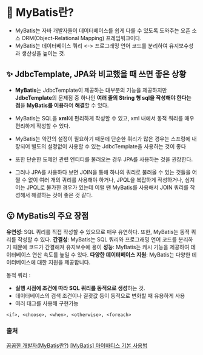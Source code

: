 # 🐣 MyBatis란?

- MyBatis는 자바 개발자들이 데이터베이스를 쉽게 다룰 수 있도록 도와주는
오픈 소스 ORM(Object-Relational Mapping) 프레임워크이다.
- MyBatis는 데이터베이스 쿼리 <-> 프로그래밍 언어 코드를 분리하여 유지보수성과 생산성을 높이는 것.


## ✨ JdbcTemplate, JPA와 비교했을 때 쓰면 좋은 상황
- **MyBatis**는 JdbcTemplate이 제공하는 대부분의 기능을 제공하지만 **JdbcTemplate**의 문제점 중 하나인 **여러 줄의 String 형 sql을 작성해야 한다는 점**을 **MyBatis를 이용**하여 **해결**할 수 있다.
- MyBatis는 SQL을 **xml**에 편리하게 작성할 수 있고, xml 내에서 동적 쿼리를 매우 편리하게 작성할 수 있다.
- MyBatis는 약간의 설정이 필요하기 때문에 단순한 쿼리가 많은 경우는 스프링에 내장되어 별도의 설정없이 사용할 수 있는 JdbcTemplate을 사용하는 것이 좋다

- 또한 단순한 도메인 관련 엔티티를 불러오는 경우 JPA를 사용하는 것을 권장한다.
- 그러나 JPA를 사용하다 보면 JOIN을 통해 하나의 쿼리로 불러올 수 있는 것들을 어쩔 수 없이 여러 개의 쿼리를 사용해야 하거나, JPQL을 복잡하게 작성하거나, 심지어는 JPQL로 불가한 경우가 있는데 이럴 땐 MyBatis를 사용해서 JOIN 쿼리를 작성해서 해결하는 것이 좋은 것 같다.


## 😮 MyBatis의 주요 장점

**유연성**: SQL 쿼리를 직접 작성할 수 있으므로 매우 유연하다. 또한, MyBatis는 동적 쿼리를 작성할 수 있다.
**간결성**: MyBatis는 SQL 쿼리와 프로그래밍 언어 코드를 분리하기 때문에 코드가 간결해져 유지보수에 용이
**성능**: MyBatis는 캐시 기능을 제공하여 데이터베이스 연산 속도를 높일 수 있다.
**다양한 데이터베이스 지원**: MyBatis는 다양한 데이터베이스에 대한 지원을 제공합니다.

동적 쿼리 : 
- **실행 시점에 조건에 따라 SQL 쿼리를 동적으로 생성**하는 것.
- 데이터베이스의 검색 조건이나 결괏값 등이 동적으로 변화할 때 유용하게 사용
- 여러 태그를 사용해 구현가능
```
<if>, <choose>, <when>, <otherwise>, <foreach>
```

### 출처 
<a href="https://ccomccomhan.tistory.com/130">꼼꼼한 개발자(MyBatis란?)</a>
<a href="https://innovation123.tistory.com/82">[MyBatis] 마이바티스 기본 사용법</a>